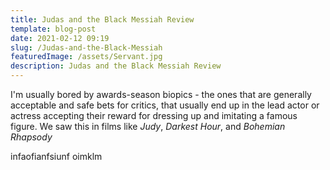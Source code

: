```yaml
---
title: Judas and the Black Messiah Review
template: blog-post
date: 2021-02-12 09:19
slug: /Judas-and-the-Black-Messiah
featuredImage: /assets/Servant.jpg
description: Judas and the Black Messiah Review
---
```


I'm usually bored by awards-season biopics - the ones that are generally acceptable and safe bets for critics, that usually end up in the lead actor or actress accepting their reward for dressing up and imitating a famous figure. We saw this in films like *Judy*, *Darkest Hour*, and *Bohemian Rhapsody*

infaofianfsiunf
oimklm